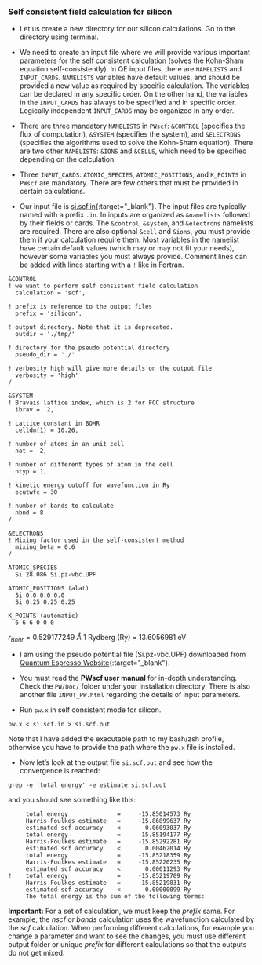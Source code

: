### Self consistent field calculation for silicon

+ Let us create a new directory for our silicon calculations. Go to the directory using terminal.

+ We need to create an input file where we will provide various important parameters for the self consistent calculation (solves the Kohn-Sham equation self-consistently). In QE input files, there are `NAMELISTS` and `INPUT_CARDS`. `NAMELISTS` variables have default values, and should be provided a new value as required by specific calculation. The variables can be declared in any specific order. On the other hand, the variables in the `INPUT_CARDS` has always to be specified and in specific order. Logically independent `INPUT_CARDS` may be organized in any order. 

+ There are three mandatory `NAMELISTS` in `PWscf`: `&CONTROL` (specifies the flux of computation), `&SYSTEM` (specifies the system), and `&ELECTRONS` (specifies the algorithms used to solve the Kohn-Sham equation). There are two other `NAMELISTS`: `&IONS` and `&CELLS`, which need to be specified depending on the calculation. 

+ Three `INPUT_CARDS`: `ATOMIC_SPECIES`, `ATOMIC_POSITIONS`, and `K_POINTS` in `PWscf` are mandatory. There are few others that must be provided in certain calculations. 

+ Our input file is [si.scf.in](https://github.com/pranabdas/qe-dft/){:target="_blank"}. The input files are typically named with a prefix `.in`. In inputs are organized as `&namelists` followed by their fields or cards. The `&control`, `&system`, and `&electrons` namelists are required. There are also optional `&cell` and  `&ions`, you must provide them if your calculation require them. Most variables in the namelist have certain default values (which may or may not fit your needs), however some variables you must always provide. Comment lines can be added with lines starting with a `!` like in Fortran. 
```
&CONTROL
! we want to perform self consistent field calculation 
  calculation = 'scf', 

! prefix is reference to the output files  
  prefix = 'silicon', 

! output directory. Note that it is deprecated. 
  outdir = './tmp/' 

! directory for the pseudo potential directory 
  pseudo_dir = './'

! verbosity high will give more details on the output file
  verbosity = 'high'
/

&SYSTEM
! Bravais lattice index, which is 2 for FCC structure
  ibrav =  2, 

! Lattice constant in BOHR 
  celldm(1) = 10.26, 

! number of atoms in an unit cell 
  nat =  2,

! number of different types of atom in the cell 
  ntyp = 1,

! kinetic energy cutoff for wavefunction in Ry
  ecutwfc = 30 

! number of bands to calculate 
  nbnd = 8
/

&ELECTRONS
! Mixing factor used in the self-consistent method  
  mixing_beta = 0.6
/

ATOMIC_SPECIES
  Si 28.086 Si.pz-vbc.UPF

ATOMIC_POSITIONS (alat)
  Si 0.0 0.0 0.0
  Si 0.25 0.25 0.25

K_POINTS (automatic)
  6 6 6 0 0 0 

```
$r_{Bohr} = 0.529177249~Å$
1 Rydberg (Ry) = 13.6056981 eV

+ I am using the pseudo potential file (Si.pz-vbc.UPF) downloaded from [Quantum Espresso Website](https://www.quantum-espresso.org/pseudopotentials){:target="_blank"}. 

+ You must read the **PWscf user manual** for in-depth understanding. Check the `PW/Doc/` folder under your installation directory. There is also another file `INPUT_PW.html` regarding the details of input parameters. 

+ Run `pw.x` in self consistent mode for silicon. 
```
pw.x < si.scf.in > si.scf.out
```
Note that I have added the executable path to my bash/zsh profile, otherwise you have to provide the path where the `pw.x` file is installed. 

+ Now let’s look at the output file `si.scf.out` and see how the convergence is reached: 
```
grep -e 'total energy' -e estimate si.scf.out
```
and you should see something like this: 
```
     total energy              =     -15.85014573 Ry
     Harris-Foulkes estimate   =     -15.86899637 Ry
     estimated scf accuracy    <       0.06093037 Ry
     total energy              =     -15.85194177 Ry
     Harris-Foulkes estimate   =     -15.85292281 Ry
     estimated scf accuracy    <       0.00462014 Ry
     total energy              =     -15.85218359 Ry
     Harris-Foulkes estimate   =     -15.85220235 Ry
     estimated scf accuracy    <       0.00011293 Ry
!    total energy              =     -15.85219789 Ry
     Harris-Foulkes estimate   =     -15.85219831 Ry
     estimated scf accuracy    <       0.00000099 Ry
     The total energy is the sum of the following terms:
```

**Important:** For a set of calculation, we must keep the *prefix* same. For example, the *nscf* or *bands* calculation uses the wavefunction calculated by the *scf* calculation. When performing different calculations, for example you change a parameter and want to see the changes, you must use different output folder or unique *prefix* for different calculations so that the outputs do not get mixed. 
